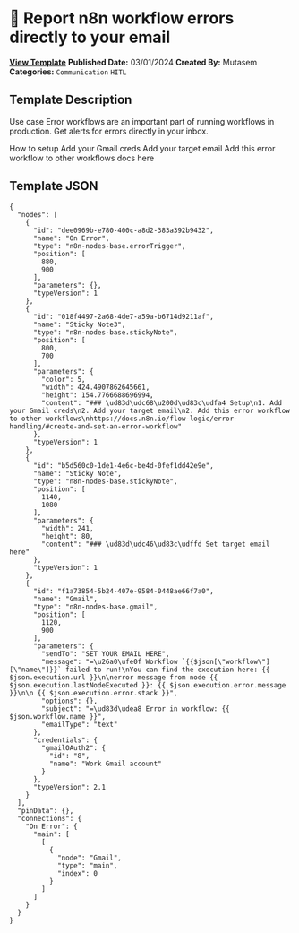 # 🚨 Report n8n workflow errors directly to your email

**[View Template](https://n8n.io/workflows/2160-/)**  **Published Date:** 03/01/2024  **Created By:** Mutasem  **Categories:** `Communication` `HITL`  

## Template Description

Use case
Error workflows are an important part of running workflows in production. Get alerts for errors directly in your inbox.

How to setup
Add your Gmail creds
Add your target email
Add this error workflow to other workflows
docs here


## Template JSON

```
{
  "nodes": [
    {
      "id": "dee0969b-e780-400c-a8d2-383a392b9432",
      "name": "On Error",
      "type": "n8n-nodes-base.errorTrigger",
      "position": [
        880,
        900
      ],
      "parameters": {},
      "typeVersion": 1
    },
    {
      "id": "018f4497-2a68-4de7-a59a-b6714d9211af",
      "name": "Sticky Note3",
      "type": "n8n-nodes-base.stickyNote",
      "position": [
        800,
        700
      ],
      "parameters": {
        "color": 5,
        "width": 424.4907862645661,
        "height": 154.7766688696994,
        "content": "### \ud83d\udc68\u200d\ud83c\udfa4 Setup\n1. Add your Gmail creds\n2. Add your target email\n2. Add this error workflow to other workflows\nhttps://docs.n8n.io/flow-logic/error-handling/#create-and-set-an-error-workflow"
      },
      "typeVersion": 1
    },
    {
      "id": "b5d560c0-1de1-4e6c-be4d-0fef1dd42e9e",
      "name": "Sticky Note",
      "type": "n8n-nodes-base.stickyNote",
      "position": [
        1140,
        1080
      ],
      "parameters": {
        "width": 241,
        "height": 80,
        "content": "### \ud83d\udc46\ud83c\udffd Set target email here"
      },
      "typeVersion": 1
    },
    {
      "id": "f1a73854-5b24-407e-9584-0448ae66f7a0",
      "name": "Gmail",
      "type": "n8n-nodes-base.gmail",
      "position": [
        1120,
        900
      ],
      "parameters": {
        "sendTo": "SET YOUR EMAIL HERE",
        "message": "=\u26a0\ufe0f Workflow `{{$json[\"workflow\"][\"name\"]}}` failed to run!\nYou can find the execution here: {{ $json.execution.url }}\n\nerror message from node {{ $json.execution.lastNodeExecuted }}: {{ $json.execution.error.message }}\n\n {{ $json.execution.error.stack }}",
        "options": {},
        "subject": "=\ud83d\udea8 Error in workflow: {{ $json.workflow.name }}",
        "emailType": "text"
      },
      "credentials": {
        "gmailOAuth2": {
          "id": "8",
          "name": "Work Gmail account"
        }
      },
      "typeVersion": 2.1
    }
  ],
  "pinData": {},
  "connections": {
    "On Error": {
      "main": [
        [
          {
            "node": "Gmail",
            "type": "main",
            "index": 0
          }
        ]
      ]
    }
  }
}
```
